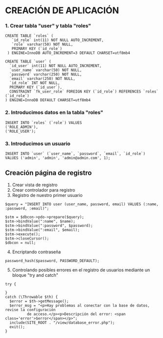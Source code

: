 # CREACIÓN DE APLICACIÓN


### 1. Crear tabla "user" y tabla "roles"
 
 ``` 
 CREATE TABLE `roles` (
    `id_role` int(11) NOT NULL AUTO_INCREMENT,
    `role` varchar(50) NOT NULL,
    PRIMARY KEY (`id_role`)
  ) ENGINE=InnoDB AUTO_INCREMENT=3 DEFAULT CHARSET=utf8mb4
 
 ```


  ```
  CREATE TABLE `user` (
    `id_user` int(11) NOT NULL AUTO_INCREMENT,
    `user_name` varchar(50) NOT NULL,
    `password` varchar(250) NOT NULL,
    `email` varchar(250) NOT NULL,
    `id_role` INT NOT NULL,
    PRIMARY KEY (`id_user`),
    CONSTRAINT `fk_user_role` FOREIGN KEY (`id_role`) REFERENCES `roles` (`id_role`)
  ) ENGINE=InnoDB DEFAULT CHARSET=utf8mb4
  ```

### 2. Introducimos datos en la tabla "roles"

  ```
  INSERT INTO `roles` (`role`) VALUES
  ('ROLE_ADMIN'),
  ('ROLE_USER');
  ```
### 3. Introducimos un usuario
```
INSERT INTO `user` (`user_name`, `password`, `email`, `id_role`) VALUES ('admin', 'admin', 'admin@admin.com', 1);
```
## Creación página de registro
1. Crear vista de registro
2. Crear controlador para registro
3. Registro de nuestro primer usuario
```
$query = "INSERT INTO user (user_name, password, email) VALUES (:name, :password, :email)";                 

$stm = $dbcon->pdo->prepare($query); 
$stm->bindValue(":name", $name);
$stm->bindValue(":password", $password);
$stm->bindValue(":email", $email);              
$stm->execute();       				
$stm->closeCursor();
$dbcon = null;
```
4. Encriptando contraseña
```
password_hash($password, PASSWORD_DEFAULT);
```

5. Controlando posibles errores en el registro de usuarios mediante un bloque "try and catch"
```
try {

}
catch (\Throwable $th) {
  $error = $th->getMessage();
  $error_msg = "<p>Hay problemas al conectar con la base de datos, revise la configuración 
          de acceso.</p><p>Descripción del error: <span class='error'>$error</span></p>";
  include(SITE_ROOT . "/view/database_error.php");
  exit();
}
```





